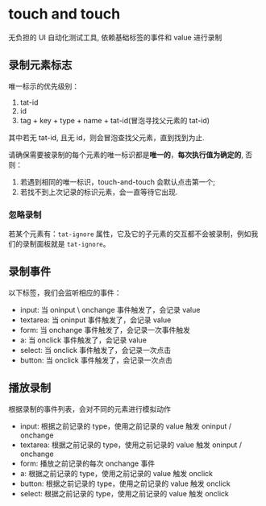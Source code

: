 # touch and touch

无负担的 UI 自动化测试工具, 依赖基础标签的事件和 value 进行录制

## 录制元素标志

唯一标示的优先级别：

1. tat-id
2. id
3. tag + key + type + name + tat-id(冒泡寻找父元素的 tat-id)

其中若无 tat-id, 且无 id，则会冒泡查找父元素，直到找到为止.

请确保需要被录制的每个元素的唯一标识都是**唯一的**，**每次执行值为确定的**, 否则：

1. 若遇到相同的唯一标识，touch-and-touch 会默认点击第一个;
2. 若找不到上次记录的标识元素，会一直等待它出现.

### 忽略录制

若某个元素有：`tat-ignore` 属性，它及它的子元素的交互都不会被录制，例如我们的录制面板就是 `tat-ignore`。

## 录制事件

以下标签，我们会监听相应的事件：

- input: 当 oninput \ onchange 事件触发了，会记录 value
- textarea: 当 oninput 事件触发了，会记录 value
- form: 当 onchange 事件触发了，会记录一次事件触发
- a: 当 onclick 事件触发了，会记录 value
- select: 当 onclick 事件触发了，会记录一次点击
- button: 当 onclick 事件触发了，会记录一次点击

## 播放录制

根据录制的事件列表，会对不同的元素进行模拟动作

- input: 根据之前记录的 type，使用之前记录的 value 触发 oninput / onchange
- textarea: 根据之前记录的 type，使用之前记录的 value 触发 oninput / onchange
- form: 播放之前记录的每次 onchange 事件
- a: 根据之前记录的 type，使用之前记录的 value 触发 onclick
- button: 根据之前记录的 type，使用之前记录的 value 触发 onclick
- select: 根据之前记录的 type，使用之前记录的 value 触发 onclick
